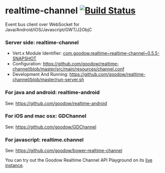 realtime-channel [![Build Status](https://travis-ci.org/goodow/realtime-channel.svg?branch=master)](https://travis-ci.org/goodow/realtime-channel)
================

Event bus client over WebSocket for Java/Android/iOS/Javascript/GWT/J2ObjC

### Server side: realtime-channel
* Vert.x Module Identifier: [com.goodow.realtime~realtime-channel~0.5.5-SNAPSHOT](https://oss.sonatype.org/index.html#nexus-search;gav~com.goodow.realtime~realtime-channel~~~)
* Configuration: https://github.com/goodow/realtime-channel/blob/master/src/main/resources/channel.conf
* Development And Running: https://github.com/goodow/realtime-channel/blob/master/run-server.sh

### For java and android: realtime-android
See: https://github.com/goodow/realtime-android

### For iOS and mac osx: GDChannel
See: https://github.com/goodow/GDChannel

### For javascript: realtime.channel
See: https://github.com/goodow/bower-realtime-channel

You can try out the Goodow Realtime Channel API Playground on its [live instance](http://realtimeplayground.goodow.com/bus.html).
